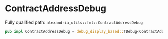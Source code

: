 # ContractAddressDebug

Fully qualified path: `alexandria_utils::fmt::ContractAddressDebug`

```rust
pub impl ContractAddressDebug = debug_display_based::TDebug<ContractAddress>;
```

